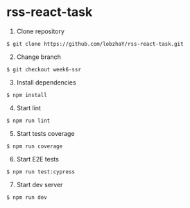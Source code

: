 # rss-react-task

1. Clone repository
```
$ git clone https://github.com/lobzhaY/rss-react-task.git
```
2. Change branch
```
$ git checkout week6-ssr
```
3. Install dependencies
```
$ npm install
```
4. Start lint
```
$ npm run lint
```
5. Start tests coverage
```
$ npm run coverage
```
6. Start E2E tests
```
$ npm run test:cypress
```
7. Start dev server
```
$ npm run dev
```
